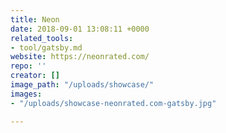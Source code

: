 ```yaml
---
title: Neon
date: 2018-09-01 13:08:11 +0000
related_tools:
- tool/gatsby.md
website: https://neonrated.com/
repo: ''
creator: []
image_path: "/uploads/showcase/"
images:
- "/uploads/showcase-neonrated.com-gatsby.jpg"

---
```

